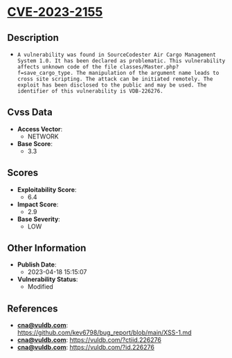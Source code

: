
# [CVE-2023-2155](https://cve.mitre.org/cgi-bin/cvename.cgi?name=CVE-2023-2155)

## Description

- `A vulnerability was found in SourceCodester Air Cargo Management System 1.0. It has been declared as problematic. This vulnerability affects unknown code of the file classes/Master.php?f=save_cargo_type. The manipulation of the argument name leads to cross site scripting. The attack can be initiated remotely. The exploit has been disclosed to the public and may be used. The identifier of this vulnerability is VDB-226276.`

## Cvss Data

- **Access Vector**:
  - NETWORK
- **Base Score**:
  - 3.3

## Scores

- **Exploitability Score**:
  - 6.4
- **Impact Score**:
  - 2.9
- **Base Severity**:
  - LOW

## Other Information

- **Publish Date**:
  - 2023-04-18 15:15:07
- **Vulnerability Status**:
  - Modified

## References

- **cna@vuldb.com**: https://github.com/kev6798/bug_report/blob/main/XSS-1.md
- **cna@vuldb.com**: https://vuldb.com/?ctiid.226276
- **cna@vuldb.com**: https://vuldb.com/?id.226276
